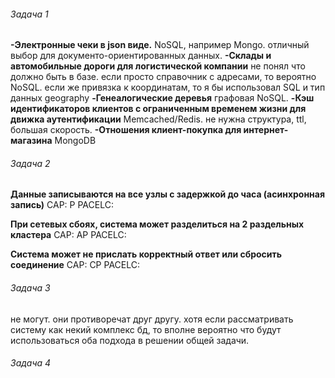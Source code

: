 ###### Задача 1

**-Электронные чеки в json виде.** 
NoSQL, например Mongo. отличный выбор для документо-ориентированных данных.
**-Склады и автомобильные дороги для логистической компании**
не понял что должно быть в базе. если просто справочник с адресами, то вероятно NoSQL. 
если же привязка к координатам, то я бы использовал SQL и тип данных geography 
**-Генеалогические деревья**
графовая NoSQL.
**-Кэш идентификаторов клиентов с ограниченным временем жизни для движка аутентификации**
Memcached/Redis. не нужна структура, ttl, большая скорость.
**-Отношения клиент-покупка для интернет-магазина**
MongoDB



###### Задача 2

**Данные записываются на все узлы с задержкой до часа (асинхронная запись)**
CAP: P
PACELC: 

**При сетевых сбоях, система может разделиться на 2 раздельных кластера**
CAP: AP 
PACELC:

**Система может не прислать корректный ответ или сбросить соединение**
CAP: CP
PACELC:


###### Задача 3
не могут. они противоречат друг другу. 
хотя если рассматривать систему как некий комплекс бд, то вполне вероятно что будут использоваться оба подхода в решении общей задачи.



###### Задача 4